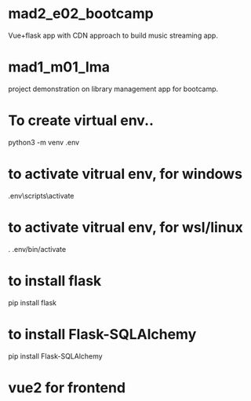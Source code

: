# mad2_e02_bootcamp
Vue+flask app with CDN approach to build music streaming app.

# mad1_m01_lma
project demonstration on library management app for bootcamp.

# To create virtual env..
python3 -m venv .env

# to activate vitrual env, for windows
.env\scripts\activate

# to activate vitrual env, for wsl/linux
. .env/bin/activate

# to install flask
pip install flask

# to install Flask-SQLAlchemy
pip install Flask-SQLAlchemy

# vue2 for frontend